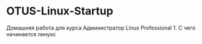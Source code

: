# OTUS-Linux-Startup

Домашняя работа для курса Администратор Linux Professional 1. С чего начинается линукс

